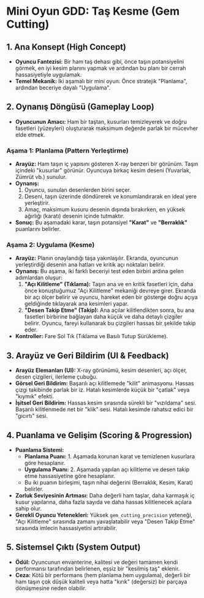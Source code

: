 # Mini Oyun GDD: Taş Kesme (Gem Cutting)

## 1. Ana Konsept (High Concept)
* **Oyuncu Fantezisi:** Bir ham taş dehası gibi, önce taşın potansiyelini görmek, en iyi kesim planını yapmak ve ardından bu planı bir cerrah hassasiyetiyle uygulamak.
* **Temel Mekanik:** İki aşamalı bir mini oyun: Önce stratejik "Planlama", ardından beceriye dayalı "Uygulama".

## 2. Oynanış Döngüsü (Gameplay Loop)
* **Oyuncunun Amacı:** Ham bir taştan, kusurları temizleyerek ve doğru fasetleri (yüzeyleri) oluşturarak maksimum değerde parlak bir mücevher elde etmek.

### **Aşama 1: Planlama (Pattern Yerleştirme)**
* **Arayüz:** Ham taşın iç yapısını gösteren X-ray benzeri bir görünüm. Taşın içindeki "kusurlar" görünür. Oyuncuya birkaç kesim deseni (Yuvarlak, Zümrüt vb.) sunulur.
* **Oynanış:**
    1. Oyuncu, sunulan desenlerden birini seçer.
    2. Deseni, taşın üzerinde döndürerek ve konumlandırarak en ideal yere yerleştirir.
    3. Amaç, maksimum kusuru desenin dışında bırakırken, en yüksek ağırlığı (karatı) desenin içinde tutmaktır.
* **Sonuç:** Bu aşamadaki karar, taşın potansiyel **"Karat"** ve **"Berraklık"** puanlarını belirler.

### **Aşama 2: Uygulama (Kesme)**
* **Arayüz:** Planın onaylandığı taşa yakınlaşılır. Ekranda, oyuncunun yerleştirdiği desenin ana hatları ve kritik açı noktaları belirir.
* **Oynanış:** Bu aşama, iki farklı beceriyi test eden birbiri ardına gelen adımlardan oluşur:
    1.  **"Açı Kilitleme" (Tıklama):** Taşın ana ve en kritik fasetleri için, daha önce konuştuğumuz "Açı Kilitleme" mekaniği devreye girer. Ekranda bir açı ölçer belirir ve oyuncu, hareket eden bir gösterge doğru açıya geldiğinde tıklayarak ana kesimleri yapar.
    2.  **"Desen Takip Etme" (Takip):** Ana açılar kilitlendikten sonra, bu ana fasetleri birbirine bağlayan daha küçük ve daha detaylı çizgiler belirir. Oyuncu, fareyi kullanarak bu çizgileri hassas bir şekilde takip eder.
* **Kontroller:** Fare Sol Tık (Tıklama ve Basılı Tutup Sürükleme).

## 3. Arayüz ve Geri Bildirim (UI & Feedback)
* **Arayüz Elemanları (UI):** X-ray görünümü, kesim desenleri, açı ölçer, desen çizgileri, ilerleme çubuğu.
* **Görsel Geri Bildirim:** Başarılı açı kilitlemede "kilit" animasyonu. Hassas çizgi takibinde parlak bir iz. Hatalı kesimlerde küçük bir "çatlak" veya "kıymık" efekti.
* **İşitsel Geri Bildirim:** Hassas kesim sırasında sürekli bir "vızıldama" sesi. Başarılı kilitlenmede net bir "klik" sesi. Hatalı kesimde rahatsız edici bir "gıcırtı" sesi.

## 4. Puanlama ve Gelişim (Scoring & Progression)
* **Puanlama Sistemi:**
    * **Planlama Puanı:** 1. Aşamada korunan karat ve temizlenen kusurlara göre hesaplanır.
    * **Uygulama Puanı:** 2. Aşamada yapılan açı kilitleme ve desen takip etme hassasiyetine göre hesaplanır.
    * Bu iki puanın birleşimi, taşın nihai değerini (Berraklık, Kesim, Karat) belirler.
* **Zorluk Seviyesinin Artması:** Daha değerli ham taşlar, daha karmaşık iç kusur yapılarına, daha fazla sayıda ve daha hassas kilitlenecek açılara sahip olur.
* **Gerekli Oyuncu Yetenekleri:** Yüksek `gem_cutting_precision` yeteneği, "Açı Kilitleme" sırasında zamanı yavaşlatabilir veya "Desen Takip Etme" sırasında imlecin hassasiyetini artırabilir.

## 5. Sistemsel Çıktı (System Output)
* **Ödül:** Oyuncunun envanterine, kalitesi ve değeri tamamen kendi performansı tarafından belirlenen, eşsiz bir "kesilmiş taş" eklenir.
* **Ceza:** Kötü bir performans (hem planlama hem uygulama), değerli bir ham taşın çok düşük kaliteli veya hatta "kırık" (değersiz) bir parçaya dönüşmesine neden olabilir.